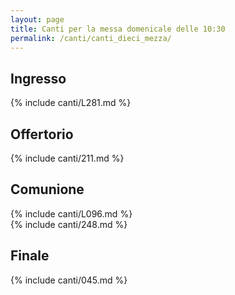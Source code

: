 ```yaml
---
layout: page
title: Canti per la messa domenicale delle 10:30
permalink: /canti/canti_dieci_mezza/
---
```


## Ingresso
{% include canti/L281.md %}   

## Offertorio
{% include canti/211.md %}   

## Comunione   
{% include canti/L096.md %}   
{% include canti/248.md %}    

## Finale
{% include canti/045.md %}   
